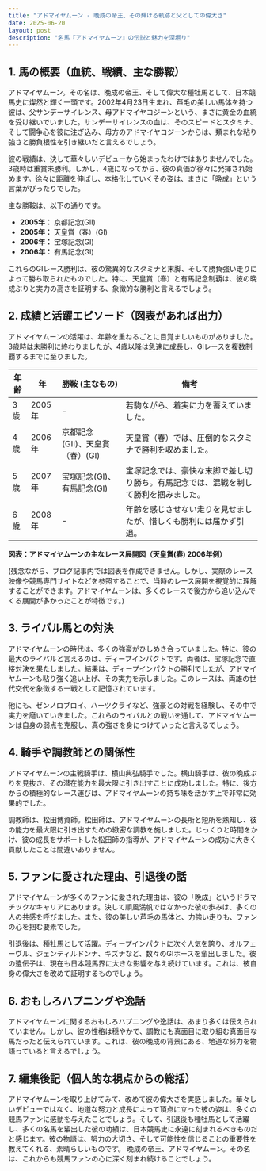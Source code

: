 ```yaml
---
title: "アドマイヤムーン - 晩成の帝王、その輝ける軌跡と父としての偉大さ"
date: 2025-06-20
layout: post
description: "名馬『アドマイヤムーン』の伝説と魅力を深堀り"
---
```


## 1. 馬の概要（血統、戦績、主な勝鞍）

アドマイヤムーン。その名は、晩成の帝王、そして偉大な種牡馬として、日本競馬史に燦然と輝く一頭です。2002年4月23日生まれ、芦毛の美しい馬体を持つ彼は、父サンデーサイレンス、母アドマイヤコジーンという、まさに黄金の血統を受け継いでいました。サンデーサイレンスの血は、そのスピードとスタミナ、そして闘争心を彼に注ぎ込み、母方のアドマイヤコジーンからは、類まれな粘り強さと勝負根性を引き継いだと言えるでしょう。

彼の戦績は、決して華々しいデビューから始まったわけではありませんでした。3歳時は重賞未勝利。しかし、4歳になってから、彼の真価が徐々に発揮され始めます。徐々に距離を伸ばし、本格化していくその姿は、まさに「晩成」という言葉がぴったりでした。

主な勝鞍は、以下の通りです。

* **2005年：** 京都記念(GII)
* **2005年：** 天皇賞（春）(GI)
* **2006年：** 宝塚記念(GI)
* **2006年：** 有馬記念(GI)

これらのGIレース勝利は、彼の驚異的なスタミナと末脚、そして勝負強い走りによって勝ち取られたものでした。特に、天皇賞（春）と有馬記念制覇は、彼の晩成ぶりと実力の高さを証明する、象徴的な勝利と言えるでしょう。


## 2. 成績と活躍エピソード（図表があれば出力）

アドマイヤムーンの活躍は、年齢を重ねるごとに目覚ましいものがありました。3歳時は未勝利に終わりましたが、4歳以降は急速に成長し、GIレースを複数制覇するまでに至りました。

| 年齢 | 年 | 勝鞍 (主なもの) | 備考 |
|---|---|---|---|
| 3歳 | 2005年 |  -  |  若駒ながら、着実に力を蓄えていました。 |
| 4歳 | 2006年 | 京都記念(GII)、天皇賞（春）(GI) | 天皇賞（春）では、圧倒的なスタミナで勝利を収めました。 |
| 5歳 | 2007年 | 宝塚記念(GI)、有馬記念(GI) | 宝塚記念では、豪快な末脚で差し切り勝ち。有馬記念では、混戦を制して勝利を掴みました。 |
| 6歳 | 2008年 | - |  年齢を感じさせない走りを見せましたが、惜しくも勝利には届かず引退。 |


**図表：アドマイヤムーンの主なレース展開図（天皇賞(春) 2006年例）**

(残念ながら、ブログ記事内では図表を作成できません。しかし、実際のレース映像や競馬専門サイトなどを参照することで、当時のレース展開を視覚的に理解することができます。アドマイヤムーンは、多くのレースで後方から追い込んでくる展開が多かったことが特徴です。)


## 3. ライバル馬との対決

アドマイヤムーンの時代は、多くの強豪がひしめき合っていました。特に、彼の最大のライバルと言えるのは、ディープインパクトです。両者は、宝塚記念で直接対決を果たしました。結果は、ディープインパクトの勝利でしたが、アドマイヤムーンも粘り強く追い上げ、その実力を示しました。このレースは、両雄の世代交代を象徴する一戦として記憶されています。

他にも、ゼンノロブロイ、ハーツクライなど、強豪との対戦を経験し、その中で実力を磨いていきました。これらのライバルとの戦いを通して、アドマイヤムーンは自身の弱点を克服し、真の強さを身につけていったと言えるでしょう。


## 4. 騎手や調教師との関係性

アドマイヤムーンの主戦騎手は、横山典弘騎手でした。横山騎手は、彼の晩成ぶりを見抜き、その潜在能力を最大限に引き出すことに成功しました。特に、後方からの積極的なレース運びは、アドマイヤムーンの持ち味を活かす上で非常に効果的でした。

調教師は、松田博資師。松田師は、アドマイヤムーンの長所と短所を熟知し、彼の能力を最大限に引き出すための緻密な調教を施しました。じっくりと時間をかけ、彼の成長をサポートした松田師の指導が、アドマイヤムーンの成功に大きく貢献したことは間違いありません。


## 5. ファンに愛された理由、引退後の話

アドマイヤムーンが多くのファンに愛された理由は、彼の「晩成」というドラマチックなキャリアにあります。決して順風満帆ではなかった彼の歩みは、多くの人の共感を呼びました。また、彼の美しい芦毛の馬体と、力強い走りも、ファンの心を掴む要素でした。

引退後は、種牡馬として活躍。ディープインパクトに次ぐ人気を誇り、オルフェーヴル、ジェンティルドンナ、キズナなど、数々のGIホースを輩出しました。彼の遺伝子は、現在も日本競馬界に大きな影響を与え続けています。これは、彼自身の偉大さを改めて証明するものでしょう。


## 6. おもしろハプニングや逸話

アドマイヤムーンに関するおもしろハプニングや逸話は、あまり多くは伝えられていません。しかし、彼の性格は穏やかで、調教にも真面目に取り組む真面目な馬だったと伝えられています。これは、彼の晩成の背景にある、地道な努力を物語っていると言えるでしょう。


## 7. 編集後記（個人的な視点からの総括）

アドマイヤムーンを取り上げてみて、改めて彼の偉大さを実感しました。華々しいデビューではなく、地道な努力と成長によって頂点に立った彼の姿は、多くの競馬ファンに感動を与えたことでしょう。そして、引退後も種牡馬として活躍し、多くの名馬を輩出した彼の功績は、日本競馬史に永遠に刻まれるべきものだと感じます。彼の物語は、努力の大切さ、そして可能性を信じることの重要性を教えてくれる、素晴らしいものです。  晩成の帝王、アドマイヤムーン。その名は、これからも競馬ファンの心に深く刻まれ続けることでしょう。
